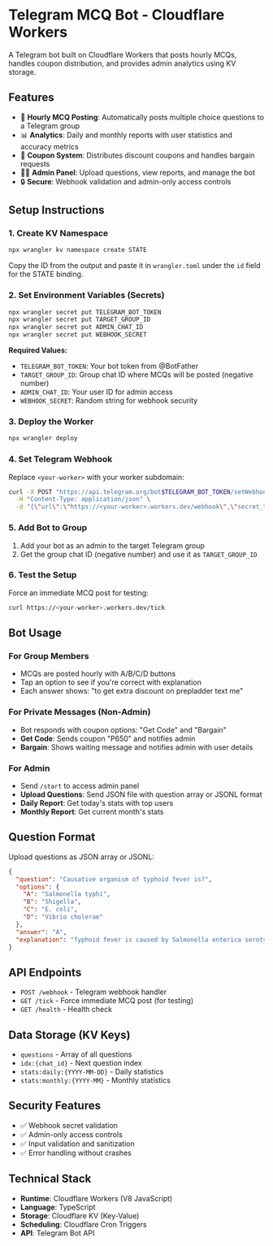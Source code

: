 # Telegram MCQ Bot - Cloudflare Workers

A Telegram bot built on Cloudflare Workers that posts hourly MCQs, handles coupon distribution, and provides admin analytics using KV storage.

## Features

- 🧠 **Hourly MCQ Posting**: Automatically posts multiple choice questions to a Telegram group
- 📊 **Analytics**: Daily and monthly reports with user statistics and accuracy metrics
- 🎫 **Coupon System**: Distributes discount coupons and handles bargain requests
- 👨‍💼 **Admin Panel**: Upload questions, view reports, and manage the bot
- 🔒 **Secure**: Webhook validation and admin-only access controls

## Setup Instructions

### 1. Create KV Namespace

```bash
npx wrangler kv namespace create STATE
```

Copy the ID from the output and paste it in `wrangler.toml` under the `id` field for the STATE binding.

### 2. Set Environment Variables (Secrets)

```bash
npx wrangler secret put TELEGRAM_BOT_TOKEN
npx wrangler secret put TARGET_GROUP_ID
npx wrangler secret put ADMIN_CHAT_ID
npx wrangler secret put WEBHOOK_SECRET
```

**Required Values:**
- `TELEGRAM_BOT_TOKEN`: Your bot token from @BotFather
- `TARGET_GROUP_ID`: Group chat ID where MCQs will be posted (negative number)
- `ADMIN_CHAT_ID`: Your user ID for admin access
- `WEBHOOK_SECRET`: Random string for webhook security

### 3. Deploy the Worker

```bash
npx wrangler deploy
```

### 4. Set Telegram Webhook

Replace `<your-worker>` with your worker subdomain:

```bash
curl -X POST "https://api.telegram.org/bot$TELEGRAM_BOT_TOKEN/setWebhook" \
  -H "Content-Type: application/json" \
  -d "{\"url\":\"https://<your-worker>.workers.dev/webhook\",\"secret_token\":\"$WEBHOOK_SECRET\"}"
```

### 5. Add Bot to Group

1. Add your bot as an admin to the target Telegram group
2. Get the group chat ID (negative number) and use it as `TARGET_GROUP_ID`

### 6. Test the Setup

Force an immediate MCQ post for testing:

```bash
curl https://<your-worker>.workers.dev/tick
```

## Bot Usage

### For Group Members
- MCQs are posted hourly with A/B/C/D buttons
- Tap an option to see if you're correct with explanation
- Each answer shows: "to get extra discount on prepladder text me"

### For Private Messages (Non-Admin)
- Bot responds with coupon options: "Get Code" and "Bargain"
- **Get Code**: Sends coupon "P650" and notifies admin
- **Bargain**: Shows waiting message and notifies admin with user details

### For Admin
- Send `/start` to access admin panel
- **Upload Questions**: Send JSON file with question array or JSONL format
- **Daily Report**: Get today's stats with top users
- **Monthly Report**: Get current month's stats

## Question Format

Upload questions as JSON array or JSONL:

```json
{
  "question": "Causative organism of typhoid fever is?",
  "options": {
    "A": "Salmonella typhi",
    "B": "Shigella", 
    "C": "E. coli",
    "D": "Vibrio cholerae"
  },
  "answer": "A",
  "explanation": "Typhoid fever is caused by Salmonella enterica serotype Typhi."
}
```

## API Endpoints

- `POST /webhook` - Telegram webhook handler
- `GET /tick` - Force immediate MCQ post (for testing)
- `GET /health` - Health check

## Data Storage (KV Keys)

- `questions` - Array of all questions
- `idx:{chat_id}` - Next question index
- `stats:daily:{YYYY-MM-DD}` - Daily statistics
- `stats:monthly:{YYYY-MM}` - Monthly statistics

## Security Features

- ✅ Webhook secret validation
- ✅ Admin-only access controls
- ✅ Input validation and sanitization
- ✅ Error handling without crashes

## Technical Stack

- **Runtime**: Cloudflare Workers (V8 JavaScript)
- **Language**: TypeScript
- **Storage**: Cloudflare KV (Key-Value)
- **Scheduling**: Cloudflare Cron Triggers
- **API**: Telegram Bot API

